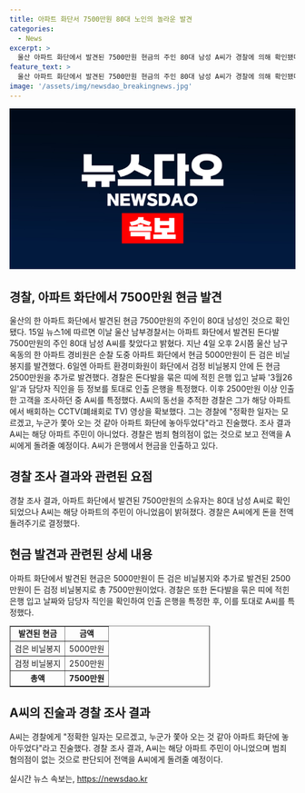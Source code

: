 ```yaml
---
title: 아파트 화단서 7500만원 80대 노인의 놀라운 발견
categories:
  - News
excerpt: >
  울산 아파트 화단에서 발견된 7500만원 현금의 주인 80대 남성 A씨가 경찰에 의해 확인됐다. 경비원과 환경미화원이 각각 5000만원과 2500만원을 찾았고, 경찰은 A씨를 인출 동선을 추적하여 특정했다. A씨는 해당 아파트 주민이 아니었으며, 범죄 혐의가 없어 전액을 돌려줄 예정이다. A씨는 현금을 인출한 뒤 아파트 화단에 놓아두었다고 진술했다. (출처: 뉴스1, 사진제공: 울산경찰청)
feature_text: >
  울산 아파트 화단에서 발견된 7500만원 현금의 주인 80대 남성 A씨가 경찰에 의해 확인됐다. 경비원과 환경미화원이 각각 5000만원과 2500만원을 찾았고, 경찰은 A씨를 인출 동선을 추적하여 특정했다. A씨는 해당 아파트 주민이 아니었으며, 범죄 혐의가 없어 전액을 돌려줄 예정이다. A씨는 현금을 인출한 뒤 아파트 화단에 놓아두었다고 진술했다. (출처: 뉴스1, 사진제공: 울산경찰청)
image: '/assets/img/newsdao_breakingnews.jpg'
---
```


<p><img src="/assets/img/newsdao_breakingnews.jpg" alt="flaretime 속보" /></p>

<h2 data-ke-size="size26">경찰, 아파트 화단에서 7500만원 현금 발견</h2>

<p data-ke-size="size16">울산의 한 아파트 화단에서 발견된 현금 7500만원의 주인이 80대 남성인 것으로 확인됐다. 15일 뉴스1에 따르면 이날 울산 남부경찰서는 아파트 화단에서 발견된 돈다발 7500만원의 주인 80대 남성 A씨를 찾았다고 밝혔다. 지난 4일 오후 2시쯤 울산 남구 옥동의 한 아파트 경비원은 순찰 도중 아파트 화단에서 현금 5000만원이 든 검은 비닐봉지를 발견했다. 6일엔 아파트 환경미화원이 화단에서 검정 비닐봉지 안에 든 현금 2500만원을 추가로 발견했다. 경찰은 돈다발을 묶은 띠에 적힌 은행 입고 날짜 '3월26일'과 담당자 직인을 등 정보를 토대로 인출 은행을 특정했다. 이후 2500만원 이상 인출한 고객을 조사하던 중 A씨를 특정했다. A씨의 동선을 추적한 경찰은 그가 해당 아파트에서 배회하는 CCTV(폐쇄회로 TV) 영상을 확보했다. 그는 경찰에 "정확한 일자는 모르겠고, 누군가 쫓아 오는 것 같아 아파트 화단에 놓아두었다"라고 진술했다. 조사 결과 A씨는 해당 아파트 주민이 아니었다. 경찰은 범죄 혐의점이 없는 것으로 보고 전액을 A씨에게 돌려줄 예정이다. A씨가 은행에서 현금을 인출하고 있다.</p>

<h2 data-ke-size="size24">경찰 조사 결과와 관련된 요점</h2>

<p data-ke-size="size16">경찰 조사 결과, 아파트 화단에서 발견된 7500만원의 소유자는 80대 남성 A씨로 확인되었으나 A씨는 해당 아파트의 주민이 아니었음이 밝혀졌다. 경찰은 A씨에게 돈을 전액 돌려주기로 결정했다.</p>

<h2 data-ke-size="size24">현금 발견과 관련된 상세 내용</h2>

<p data-ke-size="size16">아파트 화단에서 발견된 현금은 5000만원이 든 검은 비닐봉지와 추가로 발견된 2500만원이 든 검정 비닐봉지로 총 7500만원이었다. 경찰은 또한 돈다발을 묶은 띠에 적힌 은행 입고 날짜와 담당자 직인을 확인하여 인출 은행을 특정한 후, 이를 토대로 A씨를 특정했다. </p>

<table style="width: 70%;" border="1">
<tbody>
<tr>
<td style="text-align: center; height: 17px;"><b>발견된 현금</b></td>
<td style="text-align: center; height: 17px;"><b>금액</b></td>
</tr>
<tr>
<td style="text-align: center; height: 17px;">검은 비닐봉지</td>
<td style="text-align: center; height: 17px;">5000만원</td>
</tr>
<tr>
<td style="text-align: center; height: 17px;">검정 비닐봉지</td>
<td style="text-align: center; height: 17px;">2500만원</td>
</tr>
<tr>
<td style="text-align: center; height: 17px;"><b>총액</b></td>
<td style="text-align: center; height: 17px;"><b>7500만원</b></td>
</tr>
</tbody>
</table>

<h2 data-ke-size="size24">A씨의 진술과 경찰 조사 결과</h2>

<p data-ke-size="size16">A씨는 경찰에게 "정확한 일자는 모르겠고, 누군가 쫓아 오는 것 같아 아파트 화단에 놓아두었다"라고 진술했다. 경찰 조사 결과, A씨는 해당 아파트 주민이 아니었으며 범죄 혐의점이 없는 것으로 판단되어 전액을 A씨에게 돌려줄 예정이다.</p>
실시간 뉴스 속보는, <a href="https://newsdao.kr" rel="dofollow">https://newsdao.kr</a>


